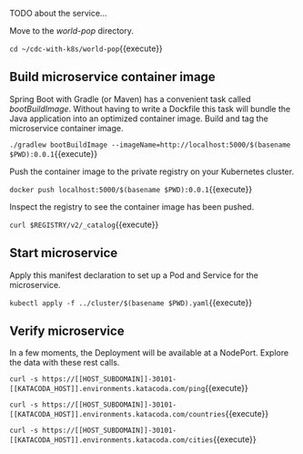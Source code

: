 TODO about the service...

Move to the _world-pop_ directory.

`cd ~/cdc-with-k8s/world-pop`{{execute}}

## Build microservice container image

Spring Boot with Gradle (or Maven) has a convenient task called _bootBuildImage_. Without having to write a Dockfile this task will bundle the Java application into an optimized container image. Build and tag the  microservice container image.

`./gradlew bootBuildImage --imageName=http://localhost:5000/$(basename $PWD):0.0.1`{{execute}}

Push the container image to the private registry on your Kubernetes cluster.

`docker push localhost:5000/$(basename $PWD):0.0.1`{{execute}}

Inspect the registry to see the container image has been pushed.

`curl $REGISTRY/v2/_catalog`{{execute}}

## Start microservice

Apply this manifest declaration to set up a Pod and Service for the microservice.

`kubectl apply -f ../cluster/$(basename $PWD).yaml`{{execute}}

## Verify microservice

In a few moments, the Deployment will be available at a NodePort. Explore the data with these rest calls.

`curl -s https://[[HOST_SUBDOMAIN]]-30101-[[KATACODA_HOST]].environments.katacoda.com/ping`{{execute}}

`curl -s https://[[HOST_SUBDOMAIN]]-30101-[[KATACODA_HOST]].environments.katacoda.com/countries`{{execute}}

`curl -s https://[[HOST_SUBDOMAIN]]-30101-[[KATACODA_HOST]].environments.katacoda.com/cities`{{execute}}
